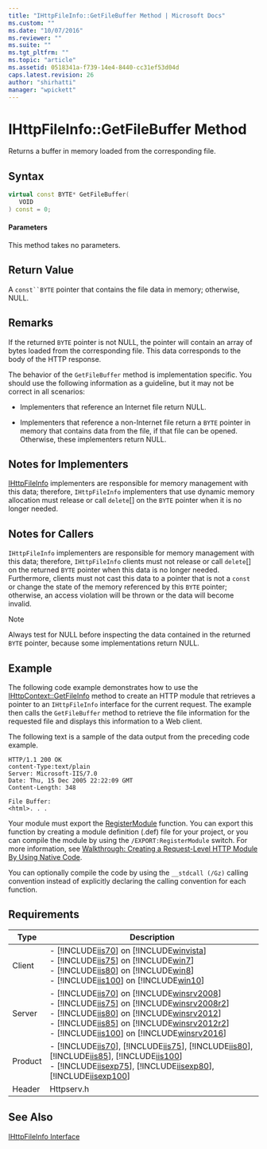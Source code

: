 ```yaml
---
title: "IHttpFileInfo::GetFileBuffer Method | Microsoft Docs"
ms.custom: ""
ms.date: "10/07/2016"
ms.reviewer: ""
ms.suite: ""
ms.tgt_pltfrm: ""
ms.topic: "article"
ms.assetid: 0518341a-f739-14e4-8440-cc31ef53d04d
caps.latest.revision: 26
author: "shirhatti"
manager: "wpickett"
---
```

# IHttpFileInfo::GetFileBuffer Method
Returns a buffer in memory loaded from the corresponding file.  
  
## Syntax  
  
```cpp  
virtual const BYTE* GetFileBuffer(  
   VOID  
) const = 0;  
```  
  
#### Parameters  
 This method takes no parameters.  
  
## Return Value  
 A `const``BYTE` pointer that contains the file data in memory; otherwise, NULL.  
  
## Remarks  
 If the returned `BYTE` pointer is not NULL, the pointer will contain an array of bytes loaded from the corresponding file. This data corresponds to the body of the HTTP response.  
  
 The behavior of the `GetFileBuffer` method is implementation specific. You should use the following information as a guideline, but it may not be correct in all scenarios:  
  
-   Implementers that reference an Internet file return NULL.  
  
-   Implementers that reference a non-Internet file return a `BYTE` pointer in memory that contains data from the file, if that file can be opened. Otherwise, these implementers return NULL.  
  
## Notes for Implementers  
 [IHttpFileInfo](../../../webdevelopment-reference\native-code-api\webdev-native-api-reference/ihttpfileinfo-interface.md) implementers are responsible for memory management with this data; therefore, `IHttpFileInfo` implementers that use dynamic memory allocation must release or call `delete`[] on the `BYTE` pointer when it is no longer needed.  
  
## Notes for Callers  
 `IHttpFileInfo` implementers are responsible for memory management with this data; therefore, `IHttpFileInfo` clients must not release or call `delete`[] on the returned `BYTE` pointer when this data is no longer needed. Furthermore, clients must not cast this data to a pointer that is not a `const` or change the state of the memory referenced by this `BYTE` pointer; otherwise, an access violation will be thrown or the data will become invalid.  
  
> [!NOTE]
>  Always test for NULL before inspecting the data contained in the returned `BYTE` pointer, because some implementations return NULL.  
  
## Example  
 The following code example demonstrates how to use the [IHttpContext::GetFileInfo](../../../webdevelopment-reference\native-code-api\webdev-native-api-reference/ihttpcontext-getfileinfo-method.md) method to create an HTTP module that retrieves a pointer to an `IHttpFileInfo` interface for the current request. The example then calls the `GetFileBuffer` method to retrieve the file information for the requested file and displays this information to a Web client.  
  
<!-- TODO: review snippet reference  [!CODE [IHttpFileInfo#6](IHttpFileInfo#6)]  -->  
  
 The following text is a sample of the data output from the preceding code example.  
  
```  
HTTP/1.1 200 OK  
content-Type:text/plain  
Server: Microsoft-IIS/7.0  
Date: Thu, 15 Dec 2005 22:22:09 GMT  
Content-Length: 348  
  
File Buffer:   
<html>. . .  
```  
  
 Your module must export the [RegisterModule](../../../webdevelopment-reference\native-code-api\webdev-native-api-reference/pfn-registermodule-function.md) function. You can export this function by creating a module definition (.def) file for your project, or you can compile the module by using the `/EXPORT:RegisterModule` switch. For more information, see [Walkthrough: Creating a Request-Level HTTP Module By Using Native Code](../../../webdevelopment-reference\native-code-development-overview\native-code-dev-overview/walkthrough-creating-a-request-level-http-module-by-using-native-code.md).  
  
 You can optionally compile the code by using the `__stdcall (/Gz)` calling convention instead of explicitly declaring the calling convention for each function.  
  
## Requirements  
  
|Type|Description|  
|----------|-----------------|  
|Client|-   [!INCLUDE[iis70](../../../wmi-provider/includes/iis70-md.md)] on [!INCLUDE[winvista](../../../wmi-provider/includes/winvista-md.md)]<br />-   [!INCLUDE[iis75](../../../wmi-provider/includes/iis75-md.md)] on [!INCLUDE[win7](../../../wmi-provider/includes/win7-md.md)]<br />-   [!INCLUDE[iis80](../../../wmi-provider/includes/iis80-md.md)] on [!INCLUDE[win8](../../../wmi-provider/includes/win8-md.md)]<br />-   [!INCLUDE[iis100](../../../wmi-provider/includes/iis100-md.md)] on [!INCLUDE[win10](../../../wmi-provider/includes/win10-md.md)]|  
|Server|-   [!INCLUDE[iis70](../../../wmi-provider/includes/iis70-md.md)] on [!INCLUDE[winsrv2008](../../../wmi-provider/includes/winsrv2008-md.md)]<br />-   [!INCLUDE[iis75](../../../wmi-provider/includes/iis75-md.md)] on [!INCLUDE[winsrv2008r2](../../../wmi-provider/includes/winsrv2008r2-md.md)]<br />-   [!INCLUDE[iis80](../../../wmi-provider/includes/iis80-md.md)] on [!INCLUDE[winsrv2012](../../../wmi-provider/includes/winsrv2012-md.md)]<br />-   [!INCLUDE[iis85](../../../wmi-provider/includes/iis85-md.md)] on [!INCLUDE[winsrv2012r2](../../../wmi-provider/includes/winsrv2012r2-md.md)]<br />-   [!INCLUDE[iis100](../../../wmi-provider/includes/iis100-md.md)] on [!INCLUDE[winsrv2016](../../../wmi-provider/includes/winsrv2016-md.md)]|  
|Product|-   [!INCLUDE[iis70](../../../wmi-provider/includes/iis70-md.md)], [!INCLUDE[iis75](../../../wmi-provider/includes/iis75-md.md)], [!INCLUDE[iis80](../../../wmi-provider/includes/iis80-md.md)], [!INCLUDE[iis85](../../../wmi-provider/includes/iis85-md.md)], [!INCLUDE[iis100](../../../wmi-provider/includes/iis100-md.md)]<br />-   [!INCLUDE[iisexp75](../../../webdevelopment-reference\native-code-api\webdev-native-api-reference/includes/iisexp75-md.md)], [!INCLUDE[iisexp80](../../../webdevelopment-reference\native-code-api\webdev-native-api-reference/includes/iisexp80-md.md)], [!INCLUDE[iisexp100](../../../webdevelopment-reference\native-code-api\webdev-native-api-reference/includes/iisexp100-md.md)]|  
|Header|Httpserv.h|  
  
## See Also  
 [IHttpFileInfo Interface](../../../webdevelopment-reference\native-code-api\webdev-native-api-reference/ihttpfileinfo-interface.md)